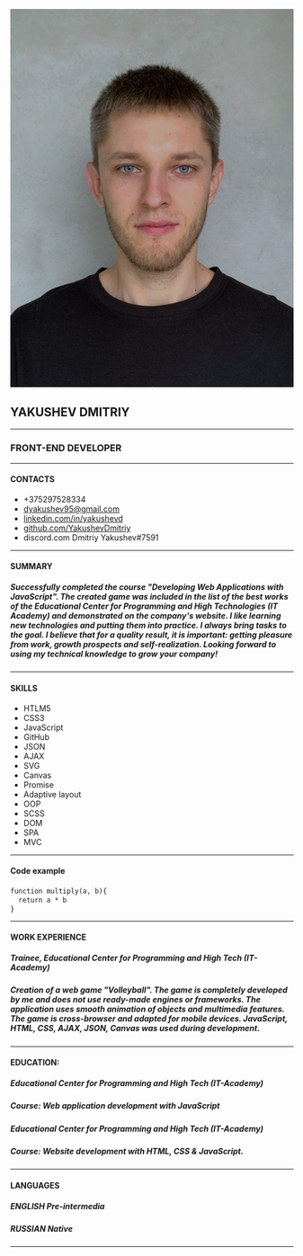 ![Photo](photo.jpg "Photo")
## YAKUSHEV DMITRIY
-----
### FRONT-END DEVELOPER 
-----
#### CONTACTS
* +375297528334     
* dyakushev95@gmail.com 
* [linkedin.com/in/yakushevd](linkedin.com/in/yakushevd)
* [github.com/YakushevDmitriy]()
* discord.com Dmitriy Yakushev\#7591
-----
#### SUMMARY
##### Successfully completed the course **\"Developing Web Applications with JavaScript\"**. The created game was included in the list of the best works of the Educational Center for Programming and High Technologies (IT Academy) and demonstrated on the company's website. I like learning new technologies and putting them into practice. I always bring tasks to the goal. I believe that for a quality result, it is important: getting pleasure from work, growth prospects and self-realization. Looking forward to using my technical knowledge to grow your company!
-----
#### SKILLS
+ HTLM5
+ CSS3
+ JavaScript
+ GitHub
+ JSON
+ AJAX
+ SVG
+ Canvas
+ Promise
+ Adaptive layout
+ OOP
+ SCSS
+ DOM
+ SPA
+ MVC
-----
#### Code example
```
function multiply(a, b){
  return a * b
}
```
-----
#### WORK EXPERIENCE
##### *Trainee*, Educational Center for Programming and High Tech (IT-Academy) 
##### ***Creation of a web game \"Volleyball\".*** The game is completely developed by me and does not use ready-made engines or frameworks. The application uses smooth animation of objects and multimedia features. The game is cross-browser and adapted for mobile devices. JavaScript, HTML, CSS, AJAX, JSON, Canvas was used during development.
-----
#### EDUCATION:
##### Educational Center for Programming and High Tech (IT-Academy)
##### *Course*: **Web application development with JavaScript**


##### Educational Center for Programming and High Tech (IT-Academy)
##### *Course*: **Website development with HTML, CSS & JavaScript.**
-----
#### LANGUAGES
##### ENGLISH Pre-intermedia
##### RUSSIAN Native
----- 

